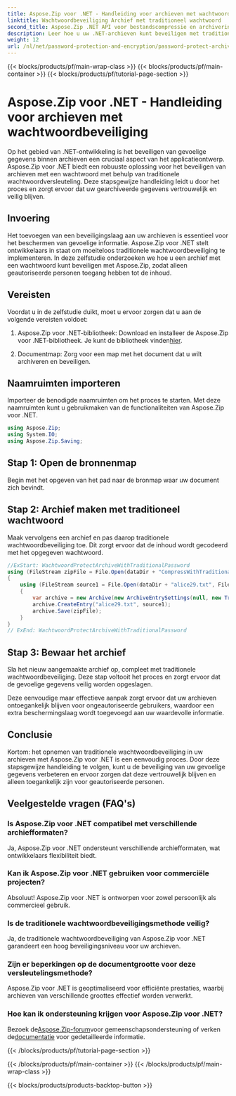 ```yaml
---
title: Aspose.Zip voor .NET - Handleiding voor archieven met wachtwoordbeveiliging
linktitle: Wachtwoordbeveiliging Archief met traditioneel wachtwoord
second_title: Aspose.Zip .NET API voor bestandscompressie en archivering
description: Leer hoe u uw .NET-archieven kunt beveiligen met traditionele wachtwoordbeveiliging met Aspose.Zip. Volg onze stapsgewijze handleiding voor verbeterde gegevensvertrouwelijkheid.
weight: 12
url: /nl/net/password-protection-and-encryption/password-protect-archive-traditional-password/
---
```


{{< blocks/products/pf/main-wrap-class >}}
{{< blocks/products/pf/main-container >}}
{{< blocks/products/pf/tutorial-page-section >}}

# Aspose.Zip voor .NET - Handleiding voor archieven met wachtwoordbeveiliging


Op het gebied van .NET-ontwikkeling is het beveiligen van gevoelige gegevens binnen archieven een cruciaal aspect van het applicatieontwerp. Aspose.Zip voor .NET biedt een robuuste oplossing voor het beveiligen van archieven met een wachtwoord met behulp van traditionele wachtwoordversleuteling. Deze stapsgewijze handleiding leidt u door het proces en zorgt ervoor dat uw gearchiveerde gegevens vertrouwelijk en veilig blijven.

## Invoering

Het toevoegen van een beveiligingslaag aan uw archieven is essentieel voor het beschermen van gevoelige informatie. Aspose.Zip voor .NET stelt ontwikkelaars in staat om moeiteloos traditionele wachtwoordbeveiliging te implementeren. In deze zelfstudie onderzoeken we hoe u een archief met een wachtwoord kunt beveiligen met Aspose.Zip, zodat alleen geautoriseerde personen toegang hebben tot de inhoud.

## Vereisten

Voordat u in de zelfstudie duikt, moet u ervoor zorgen dat u aan de volgende vereisten voldoet:

1. Aspose.Zip voor .NET-bibliotheek: Download en installeer de Aspose.Zip voor .NET-bibliotheek. Je kunt de bibliotheek vinden[hier](https://releases.aspose.com/zip/net/).

2. Documentmap: Zorg voor een map met het document dat u wilt archiveren en beveiligen.

## Naamruimten importeren

Importeer de benodigde naamruimten om het proces te starten. Met deze naamruimten kunt u gebruikmaken van de functionaliteiten van Aspose.Zip voor .NET.

```csharp
using Aspose.Zip;
using System.IO;
using Aspose.Zip.Saving;
```

## Stap 1: Open de bronnenmap

Begin met het opgeven van het pad naar de bronmap waar uw document zich bevindt.

## Stap 2: Archief maken met traditioneel wachtwoord

Maak vervolgens een archief en pas daarop traditionele wachtwoordbeveiliging toe. Dit zorgt ervoor dat de inhoud wordt gecodeerd met het opgegeven wachtwoord.

```csharp
//ExStart: WachtwoordProtectArchiveWithTraditionalPassword
using (FileStream zipFile = File.Open(dataDir + "CompressWithTraditionalEncryption_out.zip", FileMode.Create))
{
    using (FileStream source1 = File.Open(dataDir + "alice29.txt", FileMode.Open, FileAccess.Read))
    {
        var archive = new Archive(new ArchiveEntrySettings(null, new TraditionalEncryptionSettings("p@s$")));
        archive.CreateEntry("alice29.txt", source1);
        archive.Save(zipFile);
    }
}
// ExEnd: WachtwoordProtectArchiveWithTraditionalPassword
```

## Stap 3: Bewaar het archief

Sla het nieuw aangemaakte archief op, compleet met traditionele wachtwoordbeveiliging. Deze stap voltooit het proces en zorgt ervoor dat de gevoelige gegevens veilig worden opgeslagen.

Deze eenvoudige maar effectieve aanpak zorgt ervoor dat uw archieven ontoegankelijk blijven voor ongeautoriseerde gebruikers, waardoor een extra beschermingslaag wordt toegevoegd aan uw waardevolle informatie.

## Conclusie

Kortom: het opnemen van traditionele wachtwoordbeveiliging in uw archieven met Aspose.Zip voor .NET is een eenvoudig proces. Door deze stapsgewijze handleiding te volgen, kunt u de beveiliging van uw gevoelige gegevens verbeteren en ervoor zorgen dat deze vertrouwelijk blijven en alleen toegankelijk zijn voor geautoriseerde personen.

## Veelgestelde vragen (FAQ's)

### Is Aspose.Zip voor .NET compatibel met verschillende archiefformaten?
Ja, Aspose.Zip voor .NET ondersteunt verschillende archiefformaten, wat ontwikkelaars flexibiliteit biedt.

### Kan ik Aspose.Zip voor .NET gebruiken voor commerciële projecten?
Absoluut! Aspose.Zip voor .NET is ontworpen voor zowel persoonlijk als commercieel gebruik.

### Is de traditionele wachtwoordbeveiligingsmethode veilig?
Ja, de traditionele wachtwoordbeveiliging van Aspose.Zip voor .NET garandeert een hoog beveiligingsniveau voor uw archieven.

### Zijn er beperkingen op de documentgrootte voor deze versleutelingsmethode?
Aspose.Zip voor .NET is geoptimaliseerd voor efficiënte prestaties, waarbij archieven van verschillende groottes effectief worden verwerkt.

### Hoe kan ik ondersteuning krijgen voor Aspose.Zip voor .NET?
 Bezoek de[Aspose.Zip-forum](https://forum.aspose.com/c/zip/37)voor gemeenschapsondersteuning of verken de[documentatie](https://reference.aspose.com/zip/net/) voor gedetailleerde informatie.


{{< /blocks/products/pf/tutorial-page-section >}}

{{< /blocks/products/pf/main-container >}}
{{< /blocks/products/pf/main-wrap-class >}}

{{< blocks/products/products-backtop-button >}}
